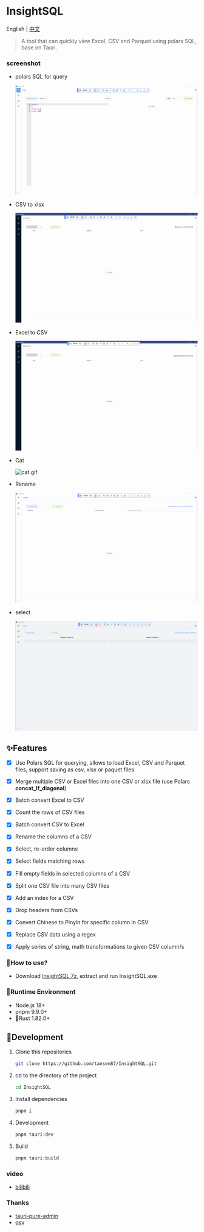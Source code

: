 <h1>InsightSQL</h1>

English | [中文](./README_CN.md)

> A tool that can quickly view Excel, CSV and Parquet using polars SQL, base on Tauri.

### screenshot
* polars SQL for query

  ![sqlp.gif](/demo/sqlp.gif)

* CSV to xlsx

  ![csv2xlsx.gif](/demo/csv2xlsx.gif)

* Excel to CSV

  ![excel2csv.gif](/demo/excel2csv.gif)

* Cat

  ![cat.gif](/demo/cat.gif)

* Rename

  ![rename.gif](/demo/rename.gif)

* select

  ![select.gif](/demo/select.gif)


## ✨Features

- [x] Use Polars SQL for querying, allows to load Excel, CSV and Parquet files, support saving as csv, xlsx or paquet files
- [x] Merge multiple CSV or Excel files into one CSV or xlsx file (use Polars **concat_lf_diagonal**)
- [x] Batch convert Excel to CSV
- [x] Count the rows of CSV files
- [x] Batch convert CSV to Excel
- [x] Rename the columns of a CSV
- [x] Select, re-order columns
- [x] Select fields matching rows
- [x] Fill empty fields in selected columns of a CSV
- [x] Split one CSV file into many CSV files
- [x] Add an index for a CSV
- [x] Drop headers from CSVs
- [x] Convert Chinese to Pinyin for specific column in CSV
- [x] Replace CSV data using a regex
- [x] Apply series of string, math transformations to given CSV column/s


### 🍖How to use?

* Download [InsightSQL.7z](https://github.com/tansen87/sqlp/releases/), extract and run InsightSQL.exe


### 🏃‍Runtime Environment

* Node.js 18+
* pnpm 9.9.0+
* 🦀Rust 1.82.0+

## 🚀Development

1. Clone this repositories

   ```bash
   git clone https://github.com/tansen87/InsightSQL.git
   ```

2. cd to the directory of the project

   ```bash
   cd InsightSQL
   ```

3. Install dependencies

   ```bash
   pnpm i
   ```

4. Development

   ```bash
   pnpm tauri:dev
   ```

5. Build

   ```bash
   pnpm tauri:build
   ```

### video

* [bilibili](https://www.bilibili.com/video/BV1XS411c7zd/?spm_id_from=333.999.0.0&vd_source=5ee5270944c6e7a459e1311330bf455c)

### Thanks
* [tauri-pure-admin](https://github.com/pure-admin/tauri-pure-admin)
* [qsv](https://github.com/jqnatividad/qsv)
